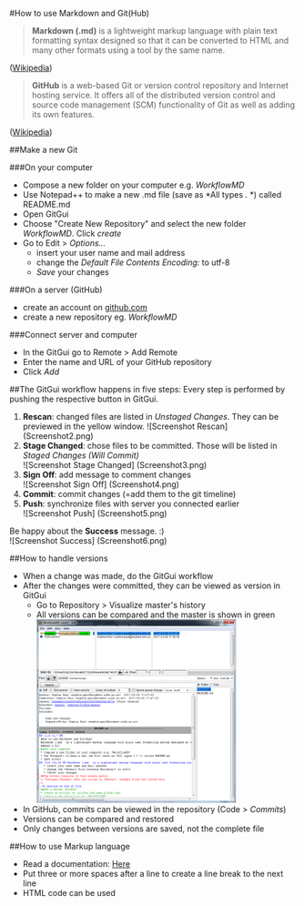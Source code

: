 #How to use Markdown and Git(Hub)
> **Markdown (.md)** is a lightweight markup language with plain text formatting syntax designed so that it can be converted to HTML and many other formats using a tool by the same name.

([Wikipedia](https://en.wikipedia.org/wiki/Markdown))

> **GitHub** is a web-based Git or version control repository and Internet hosting service. It offers all of the distributed version control and source code management (SCM) functionality of Git as well as adding its own features.

([Wikipedia](https://en.wikipedia.org/wiki/GitHub))

##Make a new Git

###On your computer
* Compose a new folder on your computer e.g. *WorkflowMD*
* Use Notepad++ to make a new .md file (save as *All types *.* *) called README.md
* Open GitGui
* Choose "Create New Repository" and select the new folder *WorkflowMD*. Click *create*
* Go to Edit > *Options...*
  * insert your user name and mail address
  * change the *Default File Contents Encoding:* to utf-8
  * *Save* your changes
  
###On a server (GitHub)
* create an account on [github.com](www.github.com)
* create a new repository eg. *WorkflowMD*

###Connect server and computer
* In the GitGui go to Remote > Add Remote
* Enter the name and URL of your GitHub repository
* Click *Add*

##The GitGui workflow happens in five steps:
Every step is performed by pushing the respective button in GitGui.

1. **Rescan**: changed files are listed in *Unstaged Changes*. They can be previewed in the yellow window. 
![Screenshot Rescan] (Screenshot2.png)
1. **Stage Changed**: chose files to be committed. Those will be listed in *Staged Changes (Will Commit)*  
![Screenshot Stage Changed] (Screenshot3.png)
1. **Sign Off**: add message to comment changes  
![Screenshot Sign Off] (Screenshot4.png)
1. **Commit**: commit changes (=add them to the git timeline)
1. **Push**: synchronize files with server you connected earlier  
![Screenshot Push] (Screenshot5.png)

Be happy about the **Success** message. :)   
![Screenshot Success] (Screenshot6.png)

##How to handle versions
* When a change was made, do the GitGui workflow
* After the changes were committed, they can be viewed as version in GitGui
  * Go to Repository > Visualize master's history
  * All versions can be compared and the master is shown in green
  ![Screenshot history](Screenshot1.png)
* In GitHub, commits can be viewed in the repository (Code > *Commits*)
* Versions can be compared and restored
* Only changes between versions are saved, not the complete file

##How to use Markup language
* Read a documentation: [Here](https://github.com/adam-p/markdown-here/wiki/Markdown-Cheatsheet)
* Put three or more spaces after a line to create a line break to the next line
* HTML code can be used
